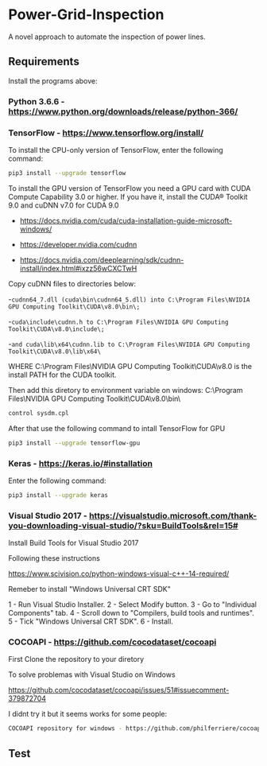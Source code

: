 # Power-Grid-Inspection
A novel approach to automate the inspection of power lines.

## Requirements

Install the programs above:

### Python 3.6.6 - https://www.python.org/downloads/release/python-366/

### TensorFlow - https://www.tensorflow.org/install/ 

To install the CPU-only version of TensorFlow, enter the following command:
```bash
pip3 install --upgrade tensorflow
```
To install the GPU version of TensorFlow you need a GPU card with CUDA Compute Capability 3.0 or higher.
If you have it, install the CUDA® Toolkit 9.0 and cuDNN v7.0 for CUDA 9.0 
- https://docs.nvidia.com/cuda/cuda-installation-guide-microsoft-windows/

- https://developer.nvidia.com/cudnn

- https://docs.nvidia.com/deeplearning/sdk/cudnn-install/index.html#ixzz56wCXCTwH

Copy cuDNN files to directories below:

-`cudnn64_7.dll (cuda\bin\cudnn64_5.dll) into C:\Program Files\NVIDIA GPU Computing Toolkit\CUDA\v8.0\bin\;`

-`cuda\include\cudnn.h to C:\Program Files\NVIDIA GPU Computing Toolkit\CUDA\v8.0\include\;`

-`and cuda\lib\x64\cudnn.lib to C:\Program Files\NVIDIA GPU Computing Toolkit\CUDA\v8.0\lib\x64\`

WHERE C:\Program Files\NVIDIA GPU Computing Toolkit\CUDA\v8.0 is the install PATH for the CUDA toolkit.

Then add this diretory to environment variable on windows:
C:\Program Files\NVIDIA GPU Computing Toolkit\CUDA\v8.0\bin\

```bash
control sysdm.cpl
```

After that use the following command to intall TensorFlow for GPU

```bash
pip3 install --upgrade tensorflow-gpu
```

### Keras - https://keras.io/#installation

Enter the following command:

```bash
pip3 install --upgrade keras
```


### Visual Studio 2017 - https://visualstudio.microsoft.com/thank-you-downloading-visual-studio/?sku=BuildTools&rel=15#

Install Build Tools for Visual Studio 2017 

Following these instructions

https://www.scivision.co/python-windows-visual-c++-14-required/

Remeber to install "Windows Universal CRT SDK"

1 - Run Visual Studio Installer.
2 - Select Modify button.
3 - Go to "Individual Components" tab.
4 - Scroll down to "Compilers, build tools and runtimes".
5 - Tick "Windows Universal CRT SDK".
6 - Install.


### COCOAPI - https://github.com/cocodataset/cocoapi

First Clone the repository to your diretory

To solve problemas with Visual Studio on Windows 

https://github.com/cocodataset/cocoapi/issues/51#issuecomment-379872704


I didnt try it but it seems works for some people: 

```bash
COCOAPI repository for windows - https://github.com/philferriere/cocoapi
```



## Test
